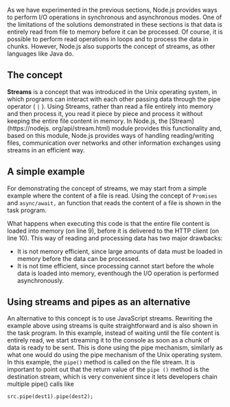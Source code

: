 

As we have experimented in the previous sections, Node.js provides ways to
perform I/O operations in synchronous and asynchronous modes. One of the
limitations of the solutions demonstrated in these sections is that data is 
entirely read from file to memory before it can be processed. Of course, it 
is possible to perform read operations in loops and to process the data in 
chunks. However, Node.js also supports the concept of streams, as other
languages like Java do.

## The concept

**Streams** is a concept that was introduced in the Unix operating system, in 
which programs can interact with each other passing data through the pipe
operator ( `|` ). Using Streams, rather than read a file entirely into memory
and then process it, you read it piece by piece and process it without keeping
the entire file content in memory. In Node.js, the [Stream](https://nodejs.
org/api/stream.html) module provides this functionality and, based on this 
module, Node.js provides ways of handling reading/writing files, 
communication over networks and other information exchanges using streams in 
an efficient way.

## A simple example

For demonstrating the concept of streams, we may start from a simple example
where the content of a file is read. Using the concept of `Promises` and
`async/await,` an function that reads the content of a file is shown in the
task program.

What happens when executing this code is that the entire file content is loaded
into memory (on line 9), before it is delivered to the HTTP client (on line 10).
This way of reading and processing data has two major drawbacks:

* It is not memory efficient, since large amounts of data must be loaded in
  memory before the data can be processed.
* It is not time efficient, since processing cannot start before the whole data
  is loaded into memory, eventhough the I/O operation is performed 
  asynchronously.

## Using streams and pipes as an alternative

An alternative to this concept is to use JavaScript streams. Rewriting the
example above using streams is quite straightforward and is also shown in
the task program. In this example, instead of waiting until the file content 
is entirely read, we start streaming it to the console as soon as a 
chunk of data is ready to be sent. This is done using the pipe mechanism, 
similarly as what one would do using the pipe mechanism of the Unix 
operating system. In this example, the `pipe()` method is called on the 
file stream. It is important to point out that the return value of the `pipe
()` method is the destination stream, which is very convenient since it lets 
developers chain multiple pipe() calls like

```
src.pipe(dest1).pipe(dest2);
```



